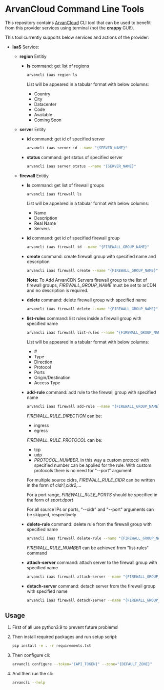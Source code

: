 # ArvanCloud Command Line Tools

This repository contains [ArvanCloud](arvancloud.com) CLI tool that can be used to benefit from this provider services using terminal (not the **crappy** GUI!).

This tool currently supports below services and actions of the provider:

* **IaaS** Service:  

  * **region** Entitiy

    * **ls** command: get list of regions

      ```Bash
      arvancli iaas region ls
      ```

      List will be appeared in a tabular format with below columns:

      * Country
      * City
      * Datacenter
      * Code
      * Available
      * Coming Soon
    
  * **server** Entity

    * **id** command: get id of specified server

      ```bash
      arvancli iaas server id --name "{SERVER_NAME}"
      ```

    * **status** command: get status of specified server

      ```bash
      arvancli iaas server status --name "{SERVER_NAME}"
      ```
    
  * **firewall** Entitiy

    * **ls** command: get list of firewall groups

      ```Bash
      arvancli iaas firewall ls
      ```

      List will be appeared in a tabular format with below columns:

      * Name
      * Description
      * Real Name
      * Servers

    * **id** command: get id of specified firewall group

      ```bash
      arvancli iaas firewall id --name "{FIREWALL_GROUP_NAME}"
      ```

    * **create** command: create firewall group with specified name and description

      ```bash
      arvancli iaas firewall create --name "{FIREWALL_GROUP_NAME}" --description "{FIREWALL_GROUP_DESCRIPTION}"
      ```

      **Note:** To Add ArvanCDN Servers firewall group to the list of firewall groups, *FIREWALL_GROUP_NAME* must be set to arCDN  and no description is required.

    * **delete** command: delete firewall group with specified name

      ```bash
      arvancli iaas firewall delete --name "{FIREWALL_GROUP_NAME}"
      ```

    * **list-rules** command: list rules inside a firewall group with specified name

      ```bash
      arvancli iaas firewall list-rules --name "{FIREWALL_GROUP_NAME}" 
      ```

      List will be appeared in a tabular format with below columns:

      * \#
      * Type
      * Direction
      * Protocol
      * Ports
      * Origin/Destination
      * Access Type
      
    * **add-rule** command: add rule to the firewall group with specified name

      ```bash
      arvancli iaas firewall add-rule --name "{FIREWALL_GROUP_NAME}" --description "{FIREWALL_RULE_DESCRIPTION}" --direction "{FIREWALL_RULE_DIRECTION}" --cidr "{FIREWALL_RULE_CIDR(s)}" --protocol "{FIREWALL_RULE_PROTOCOL}" --port "{FIREWALL_RULE_PORTS}"
      ```

      *FIREWALL_RULE_DIRECTION* can be:

      - ingress
      - egress

      *FIREWALL_RULE_PROTOCOL* can be:

      - tcp
      - udp
      - *PROTOCOL_NUMBER*. In this way a custom protocol with specified number can be applied for the rule. With custom protocols there is no need for "--port" argument

      For multiple source cidrs, *FIREWALL_RULE_CIDR* can be written in the form of *cidr1,cidr2,...*

      For a port range, *FIREWALL_RULE_PORTS* should be specified in the form of *sport:dport*

      For all source IPs or ports, "--cidr" and "--port" arguments can be skipped, respectively
      
    * **delete-rule** command: delete rule from the firewall group with specified name
    
      ```bash
      arvancli iaas firewall delete-rule --name "{FIREWALL_GROUP_NAME}" --number "{FIREWAULL_RULE_NUMBER}"
      ```
    
      *FIREWALL_RULE_NUMBER* can be achieved from "list-rules" command
    
    * **attach-server** command: attach server to the firewall group with specified name
    
      ```bash
      arvancli iaas firewall attach-server --name "{FIREWALL_GROUP_NAME}" --server "{SERVER_NAME}"
      ```
    
    * **detach-server** command:  detach server from the firewall group with specified name
    
      ```bash
      arvancli iaas firewall detach-server --name "{FIREWALL_GROUP_NAME}" --server "{SERVER_NAME}"
      ```
    


## Usage

1. First of all use python3.9 to prevent future problems!

2. Then install required packages and run setup script:

   ```bash
   pip install -e . -r requirements.txt
   ```
   
3. Then configure cli:

   ```bash
   arvancli configure --token="{API_TOKEN}" --zone="{DEFAULT_ZONE}"
   ```

4. And then run the cli:

   ```bash
   arvancli --help
   ```
